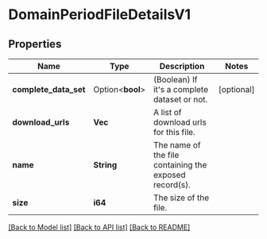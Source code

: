 # DomainPeriodFileDetailsV1

## Properties

Name | Type | Description | Notes
------------ | ------------- | ------------- | -------------
**complete_data_set** | Option<**bool**> | (Boolean) If it's a complete dataset or not. | [optional]
**download_urls** | **Vec<String>** | A list of download urls for this file. |
**name** | **String** | The name of the file containing the exposed record(s). |
**size** | **i64** | The size of the file. |

[[Back to Model list]](./README.md#documentation-for-models) [[Back to API list]](./README.md#documentation-for-api-endpoints) [[Back to README]](../README.md)
